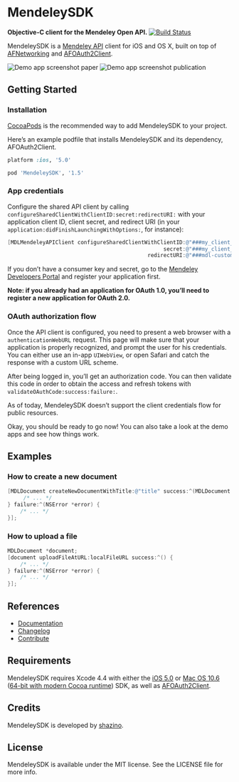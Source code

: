 # MendeleySDK
**Objective-C client for the Mendeley Open API.**
[![Build Status](https://travis-ci.org/shazino/MendeleySDK.png?branch=master)](https://travis-ci.org/shazino/MendeleySDK)

MendeleySDK is a [Mendeley API](http://apidocs.mendeley.com) client for iOS and OS X,
 built on top of [AFNetworking](http://www.github.com/AFNetworking/AFNetworking)
 and [AFOAuth2Client](http://www.github.com/AFNetworking/AFOAuth2Client).

![Demo app screenshot paper](https://github.com/shazino/MendeleySDK/wiki/images/demo-app-screenshot-paper.png) 
![Demo app screenshot publication](https://github.com/shazino/MendeleySDK/wiki/images/demo-app-screenshot-pub.png)

## Getting Started

### Installation

[CocoaPods](http://cocoapods.org) is the recommended way to add MendeleySDK to your project.

Here’s an example podfile that installs MendeleySDK and its dependency, AFOAuth2Client. 

```ruby
platform :ios, '5.0'

pod 'MendeleySDK', '1.5'
```

### App credentials

Configure the shared API client by calling `configureSharedClientWithClientID:secret:redirectURI:` with your application client ID, client secret, and redirect URI (in your `application:didFinishLaunchingWithOptions:`, for instance):

```objective-c
[MDLMendeleyAPIClient configureSharedClientWithClientID:@"###my_client_ID###"
                                                 secret:@"###my_client_secret###"
                                            redirectURI:@"###mdl-custom-scheme://oauth?###"];
```

If you don’t have a consumer key and secret, go to the [Mendeley Developers Portal](https://sites.google.com/site/mendeleyapi/home/authentication) and register your application first.

**Note: if you already had an application for OAuth 1.0, you’ll need to register a new application for OAuth 2.0.**

### OAuth authorization flow

Once the API client is configured, you need to present a web browser with a `authenticationWebURL` request. This page will make sure that your application is properly recognized, and prompt the user for his credentials. You can either use an in-app `UIWebView`, or open Safari and catch the response with a custom URL scheme. 

After being logged in, you’ll get an authorization code. You can then validate this code in order to obtain the access and refresh tokens with `validateOAuthCode:success:failure:`.

As of today, MendeleySDK doesn’t support the client credentials flow for public resources.

Okay, you should be ready to go now! You can also take a look at the demo apps and see how things work.

## Examples

### How to create a new document

```objective-c
[MDLDocument createNewDocumentWithTitle:@"title" success:^(MDLDocument *document) {
     /* ... */
} failure:^(NSError *error) {
    /* ... */
}];
```

### How to upload a file

```objective-c
MDLDocument *document;
[document uploadFileAtURL:localFileURL success:^() {
    /* ... */
} failure:^(NSError *error) {
    /* ... */
}];
```

## References

- [Documentation](http://shazino.github.com/MendeleySDK/)
- [Changelog](https://github.com/shazino/MendeleySDK/wiki/Changelog)
- [Contribute](https://github.com/shazino/MendeleySDK/wiki/Contribute)

## Requirements

MendeleySDK requires Xcode 4.4 with either the
 [iOS 5.0](http://developer.apple.com/library/ios/#releasenotes/General/WhatsNewIniPhoneOS/Articles/iOS5.html)
 or [Mac OS 10.6](http://developer.apple.com/library/mac/#releasenotes/MacOSX/WhatsNewInOSX/Articles/MacOSX10_6.html#//apple_ref/doc/uid/TP40008898-SW7)
 ([64-bit with modern Cocoa runtime](https://developer.apple.com/library/mac/#documentation/Cocoa/Conceptual/ObjCRuntimeGuide/Articles/ocrtVersionsPlatforms.html)) SDK,
 as well as [AFOAuth2Client](https://github.com/AFNetworking/AFOAuth2Client).

## Credits

MendeleySDK is developed by [shazino](http://www.shazino.com).

## License

MendeleySDK is available under the MIT license. See the LICENSE file for more info.
